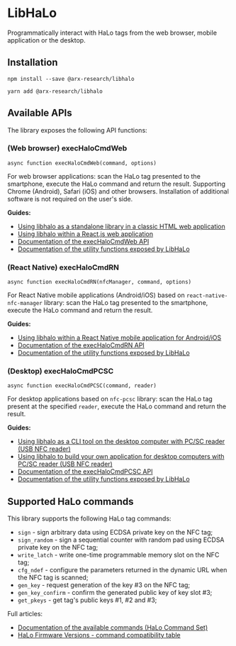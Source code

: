 # LibHaLo

Programmatically interact with HaLo tags from the web browser, mobile application or the desktop.

## Installation

```
npm install --save @arx-research/libhalo
```
```
yarn add @arx-research/libhalo
```

## Available APIs

The library exposes the following API functions:

### (Web browser) execHaloCmdWeb
```
async function execHaloCmdWeb(command, options)
```

For web browser applications: scan the HaLo tag presented to the smartphone, execute the
HaLo command and return the result. Supporting Chrome (Android), Safari (iOS) and other browsers.
Installation of additional software is not required on the user's side.

**Guides:**
* [Using libhalo as a standalone library in a classic HTML web application](https://github.com/arx-research/libhalo/blob/master/docs/web-standalone.md)
* [Using libhalo within a React.js web application](https://github.com/arx-research/libhalo/blob/master/docs/web-reactjs.md)
* [Documentation of the execHaloCmdWeb API](https://github.com/arx-research/libhalo/blob/master/docs/api-web.md)
* [Documentation of the utility functions exposed by LibHaLo](https://github.com/arx-research/libhalo/blob/master/docs/api-utils.md)

### (React Native) execHaloCmdRN
```
async function execHaloCmdRN(nfcManager, command, options)
```

For React Native mobile applications (Android/iOS) based on `react-native-nfc-manager` library: scan the HaLo tag presented to the smartphone, execute the HaLo command and return the result.

**Guides:**
* [Using libhalo within a React Native mobile application for Android/iOS](https://github.com/arx-research/libhalo/blob/master/docs/mobile-react-native.md)
* [Documentation of the execHaloCmdRN API](https://github.com/arx-research/libhalo/blob/master/docs/api-react-native.md)
* [Documentation of the utility functions exposed by LibHaLo](https://github.com/arx-research/libhalo/blob/master/docs/api-utils.md)

### (Desktop) execHaloCmdPCSC
```
async function execHaloCmdPCSC(command, reader)
```

For desktop applications based on `nfc-pcsc` library: scan the HaLo tag present at the specified `reader`, execute the HaLo command and return the result.

**Guides:**
* [Using libhalo as a CLI tool on the desktop computer with PC/SC reader (USB NFC reader)](https://github.com/arx-research/libhalo/blob/master/docs/desktop-cli.md)
* [Using libhalo to build your own application for desktop computers with PC/SC reader (USB NFC reader)](https://github.com/arx-research/libhalo/blob/master/docs/desktop-pcsc.md)
* [Documentation of the execHaloCmdPCSC API](https://github.com/arx-research/libhalo/blob/master/docs/api-pcsc.md)
* [Documentation of the utility functions exposed by LibHaLo](https://github.com/arx-research/libhalo/blob/master/docs/api-utils.md)

## Supported HaLo commands

This library supports the following HaLo tag commands:

* `sign` - sign arbitrary data using ECDSA private key on the NFC tag;
* `sign_random` - sign a sequential counter with random pad using ECDSA private key on the NFC tag;
* `write_latch` - write one-time programmable memory slot on the NFC tag;
* `cfg_ndef` - configure the parameters returned in the dynamic URL when the NFC tag is scanned;
* `gen_key` - request generation of the key #3 on the NFC tag;
* `gen_key_confirm` - confirm the generated public key of key slot #3;
* `get_pkeys` - get tag's public keys #1, #2 and #3;

Full articles:
* [Documentation of the available commands (HaLo Command Set)](https://github.com/arx-research/libhalo/blob/master/docs/halo-command-set.md)
* [HaLo Firmware Versions - command compatibility table](https://github.com/arx-research/libhalo/blob/master/docs/firmware-versions.md)
